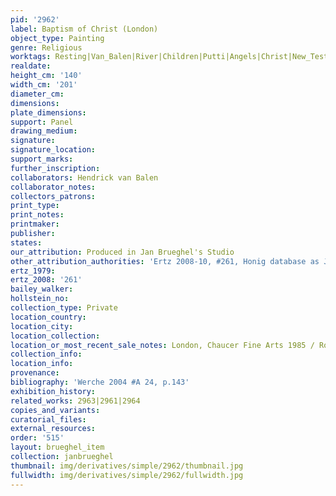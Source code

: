 ```yaml
---
pid: '2962'
label: Baptism of Christ (London)
object_type: Painting
genre: Religious
worktags: Resting|Van_Balen|River|Children|Putti|Angels|Christ|New_Testament
realdate:
height_cm: '140'
width_cm: '201'
diameter_cm:
dimensions:
plate_dimensions:
support: Panel
drawing_medium:
signature:
signature_location:
support_marks:
further_inscription:
collaborators: Hendrick van Balen
collaborator_notes:
collectors_patrons:
print_type:
print_notes:
printmaker:
publisher:
states:
our_attribution: Produced in Jan Brueghel's Studio
other_attribution_authorities: 'Ertz 2008-10, #261, Honig database as Jan and Studio'
ertz_1979:
ertz_2008: '261'
bailey_walker:
hollstein_no:
collection_type: Private
location_country:
location_city:
location_collection:
location_or_most_recent_sale_notes: London, Chaucer Fine Arts 1985 / Rome, Gasparrini
collection_info:
location_info:
provenance:
bibliography: 'Werche 2004 #A 24, p.143'
exhibition_history:
related_works: 2963|2961|2964
copies_and_variants:
curatorial_files:
external_resources:
order: '515'
layout: brueghel_item
collection: janbrueghel
thumbnail: img/derivatives/simple/2962/thumbnail.jpg
fullwidth: img/derivatives/simple/2962/fullwidth.jpg
---
```


